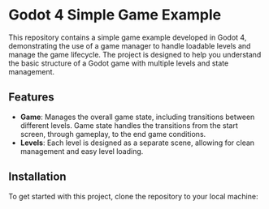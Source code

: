 # Godot 4 Simple Game Example

This repository contains a simple game example developed in Godot 4, demonstrating the use of a game manager to handle loadable levels and manage the game lifecycle. The project is designed to help you understand the basic structure of a Godot game with multiple levels and state management.

## Features

- **Game**: Manages the overall game state, including transitions between different levels. Game state handles the transitions from the start screen, through gameplay, to the end game conditions.
- **Levels**: Each level is designed as a separate scene, allowing for clean management and easy level loading.

## Installation

To get started with this project, clone the repository to your local machine:
